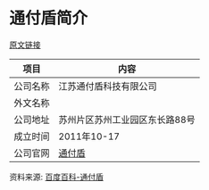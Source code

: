 # 通付盾简介

[原文链接](https://www.it-this-year.com/2020/05/12/564)

|项目|内容|
|-----|-----|
|公司名称|江苏通付盾科技有限公司|
|外文名称||
|公司地址|苏州片区苏州工业园区东长路88号|
|成立时间|2011年10-17|
|公司官网|[通付盾](https://www.tongfudun.com/index)|

资料来源: 
[百度百科-通付盾](https://xin.baidu.com/company_detail_83665045232239?rq=es&pd=ee&from=ps)
